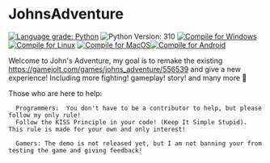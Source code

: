 # JohnsAdventure

[![Language grade: Python](https://img.shields.io/lgtm/grade/python/g/Marios325346/JohnsAdventure.svg?logo=lgtm&logoWidth=18)](https://lgtm.com/projects/g/Marios325346/JohnsAdventure/context:python) ![Python Version: 310](https://camo.githubusercontent.com/7bd92a3fe06a0419e93f81a09888a1f8a2ca0837d51dcb739356dddd537c1b73/68747470733a2f2f696d672e736869656c64732e696f2f62616467652f707974686f6e2d332d626c75652e7376673f763d31) [![Compile for Windows](https://github.com/mariospapaz/JohnsAdventure/actions/workflows/windows.yml/badge.svg)](https://github.com/mariospapaz/JohnsAdventure/actions/workflows/windows.yml) [![Compile for Linux](https://github.com/mariospapaz/JohnsAdventure/actions/workflows/ubuntu.yml/badge.svg)](https://github.com/mariospapaz/JohnsAdventure/actions/workflows/ubuntu.yml) [![Compile for MacOS](https://github.com/mariospapaz/JohnsAdventure/actions/workflows/macos.yml/badge.svg)](https://github.com/mariospapaz/JohnsAdventure/actions/workflows/macos.yml)[![Compile for Android](https://github.com/mariospapaz/JohnsAdventure/actions/workflows/android.yml/badge.svg)](https://github.com/mariospapaz/JohnsAdventure/actions/workflows/android.yml)


Welcome to John's Adventure, my goal is to remake the existing https://gamejolt.com/games/johns_adventure/556539 and give a new experience! Including more fighting! gameplay! story! and many more 👀


Those who are here to help:

      Programmers:  You don't have to be a contributor to help, but please follow my only rule!
      Follow the KISS Principle in your code! (Keep It Simple Stupid). This rule is made for your own and only interest!
      
      Gamers: The demo is not released yet, but I am not banning your from testing the game and giving feedback!
